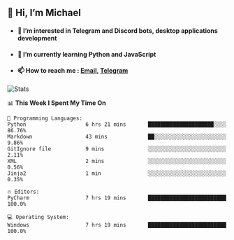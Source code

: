 ## 👋 Hi, I’m Michael
- #### 👀 I’m interested in Telegram and Discord bots, desktop applications development
- #### 🌱 I’m currently learning Python and JavaScript
- #### 📫 How to reach me : [Email](mailto:misha@kurapov.ru), [Telegram](https://t.me/mickr7)

![Stats](https://github-readme-stats.vercel.app/api?username=krpff&show_icons=true&theme=react&hide=issues&count_private=true&layout=compact)


<!--START_SECTION:waka-->
📊 **This Week I Spent My Time On** 

```text
💬 Programming Languages: 
Python                   6 hrs 21 mins       █████████████████████░░░░   86.76% 
Markdown                 43 mins             ██░░░░░░░░░░░░░░░░░░░░░░░   9.86% 
GitIgnore file           9 mins              ░░░░░░░░░░░░░░░░░░░░░░░░░   2.11% 
XML                      2 mins              ░░░░░░░░░░░░░░░░░░░░░░░░░   0.56% 
Jinja2                   1 min               ░░░░░░░░░░░░░░░░░░░░░░░░░   0.35%

🔥 Editors: 
PyCharm                  7 hrs 19 mins       █████████████████████████   100.0%

💻 Operating System: 
Windows                  7 hrs 19 mins       █████████████████████████   100.0%

```


<!--END_SECTION:waka-->
